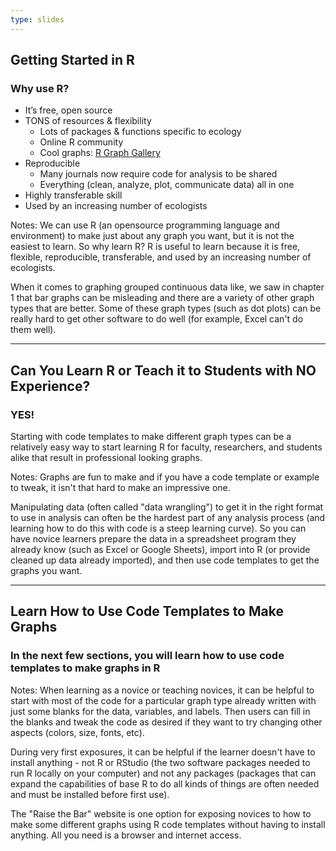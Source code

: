 ```yaml
---
type: slides
---
```


## Getting Started in R

### Why use R?

- It’s free, open source
- TONS of resources & flexibility
  - Lots of packages & functions specific to ecology
  - Online R community
  - Cool graphs: [R Graph Gallery](https://www.r-graph-gallery.com/)
- Reproducible
  - Many journals now require code for analysis to be shared
  - Everything (clean, analyze, plot, communicate data) all in one
- Highly transferable skill
- Used by an increasing number of ecologists

Notes: We can use R (an opensource programming language and environment) to make just about any graph you want, but it is not the easiest to learn. So why learn R? R is useful to learn because it is free, flexible, reproducible, transferable, and used by an increasing number of ecologists. 

When it comes to graphing grouped continuous data like, we saw in chapter 1 that bar graphs can be misleading and there are a variety of other graph types that are better. Some of these graph types (such as dot plots) can be really hard to get other software to do well (for example, Excel can't do them well). 

---

## Can You Learn R or Teach it to Students with NO Experience?

### YES!

Starting with code templates to make different graph types can be a relatively easy way to start learning R for faculty, researchers, and students alike that result in professional looking graphs.

Notes: Graphs are fun to make and if you have a code template or example to tweak, it isn't that hard to make an impressive one. 

Manipulating data (often called "data wrangling") to get it in the right format to use in analysis can often be the hardest part of any analysis process (and learning how to do this with code is a steep learning curve). So you can have novice learners prepare the data in a spreadsheet program they already know (such as Excel or Google Sheets), import into R (or provide cleaned up data already imported), and then use code templates to get the graphs you want. 

---

## Learn How to Use Code Templates to Make Graphs

### In the next few sections, you will learn how to use code templates to make graphs in R

Notes: When learning as a novice or teaching novices, it can be helpful to start with most of the code for a particular graph type already written with just some blanks for the data, variables, and labels. Then users can fill in the blanks and tweak the code as desired if they want to try changing other aspects (colors, size, fonts, etc). 

During very first exposures, it can be helpful if the learner doesn't have to install anything - not R or RStudio (the two software packages needed to run R locally on your computer) and not any packages (packages that can expand the capabilities of base R to do all kinds of things are often needed and must be installed before first use).  

The "Raise the Bar" website is one option for exposing novices to how to make some different graphs using R code templates without having to install anything. All you need is a browser and internet access.
